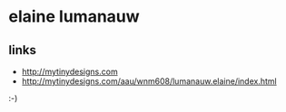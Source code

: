 # elaine lumanauw


## links

- http://mytinydesigns.com
- http://mytinydesigns.com/aau/wnm608/lumanauw.elaine/index.html

:-)